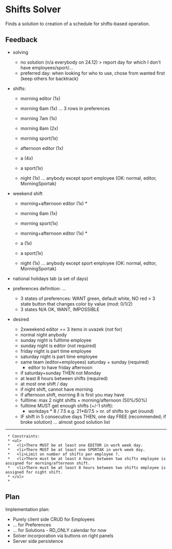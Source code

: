 # Shifts Solver
Finds a solution to creation of a schedule for shifts-based operation.

## Feedback

* solving
   * no solution (n/a everybody on 24.12) > report day for which I don't have employees/sport/...
   * preferred day: when looking for who to use, chose from wanted first (keep others for backtrack)

* shifts:
   * morning editor (1x)
   * morning 6am (1x) ... 3 rows in preferences
   * morning 7am (1x)
   * morning 8am (2x)
   * morning sport(1x)

   * afternoon editor (1x)
   * a (4x)
   * a sport(1x)

   * night (1x) ... anybody except sport employee (OK: normal, editor, MorningSportak)

 * weekend shift
   * morning+afternoon editor (1x) *
   * morning 6am (1x)
   * morning sport(1x)

   * morning+afternoon editor (1x) *
   * a (1x)
   * a sport(1x)

   * night (1x) ... anybody except sport employee (OK: normal, editor, MorningSportak)

* national holidays tab (a set of days)
* preferences definition: ...
   * 3 states of preferences: WANT green, default white, NO red > 3 state
     button that changes color by value (mod: 0/1/2)
   * 3 states N/A OK, WANT, IMPOSSIBLE

* desired
   * 2xweekend editor == 3 items in uvazek (not for)
   * normal night anybody
   * sunday night is fulltime employee
   * sunday night is editor (not required)
   * friday night is part time employee
   * saturday night is part time employee
   * same team (editor+employees) saturday + sunday (required)
      * editor to have friday afternoon  
   * if saturday+sunday THEN not Monday
   * at least 8 hours between shifts (required)
   * at most one shift / day
   * if night shift, cannot have morning
   * if afternoon shift, morning 8 is first you may have
   * fulltime: max 2 night shifts + morning/afternoon (50%/50%)
   * fulltime MUST get enough shifts (+/-1 shift):
      * workdays * 8 / 7.5 e.g. 21*8/7.5 > nr. of shifts to get (round)
   * IF shift in 5 consecutive days THEN, one day FREE (recommended; if broke solution) ... almost good solution list

---
	 * Constraints:
	 * <ul>
	 *   <li>There MUST be at least one EDITOR in work week day.
	 *   <li>There MUST be at least one SPORTAK in work week day.
	 *   <li>Limit on number of shifts per employee ?.
	 *   <li>There must be at least 4 hours between two shifts employee is assigned for morning/afternoon shift.
	 *   <li>There must be at least 8 hours between two shifts employee is assigned for night shift.
	 * </ul>
	 * 

## Plan
Implementation plan:

* Purely client side CRUD for Employees
* ... for Preferences
* ... for Solutions - RD_ONLY calendar for now
* Solver incorporation via buttons on right panels
* Server side persistence
